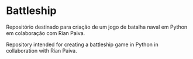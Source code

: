 # Battleship
Repositório destinado para criação de um jogo de batalha naval em Python em colaboração com Rian Paiva.

Repository intended for creating a battleship game in Python in collaboration with Rian Paiva.
